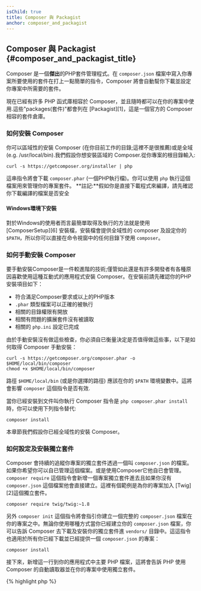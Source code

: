 ```yaml
---
isChild: true
title: Composer 與 Packagist 
anchor: composer_and_packagist
---
```


## Composer 與 Packagist {#composer_and_packagist_title}

Composer 是一個**傑出**的PHP套件管理程式。在 `composer.json` 檔案中寫入你專案所要使用的套件在打上一點簡單的指令，Composer 將會自動幫你下載並設定你專案中所需要的套件。

現在已經有許多 PHP 函式庫相容於 Composer，並且隨時都可以在你的專案中使用.這些"packages(套件)"都會列在 [Packagist][1]，這是一個官方的 Composer 相容的套件倉庫。

### 如何安裝 Composer

你可以區域性的安裝 Composer (在你目前工作的目錄;這裡不是很推薦)或是全域(e.g. /usr/local/bin).我們假設你想安裝區域的 Composer.從你專案的根目錄輸入:

    curl -s https://getcomposer.org/installer | php

這串指令將會下載 `composer.phar` (一個PHP執行檔)。你可以使用 `php` 執行這個檔案用來管理你的專案套件。
**註記:**假如你是直接下載程式來編譯，請先確認你下載編譯的檔案是否安全

#### Windows環境下安裝

對於Windows的使用者而言最簡單取得及執行的方法就是使用 [ComposerSetup][6] 安裝檔，安裝檔會提供全域性的 composer 及設定你的 `$PATH`，所以你可以直接在命令視窗中的任何目錄下使用 `composer`。

### 如何手動安裝 Composer

要手動安裝Composer是一件較進階的技術;僅管如此還是有許多開發者有各種原因喜歡使用這種互動式的應用程式安裝 Composer。在安裝前請先確認你的PHP安裝項目如下：

- 符合滿足Composer要求或以上的PHP版本
- `.phar` 類型檔案可以正確的被執行
- 相關的目錄權限有開放
- 相關有問題的擴展套件沒有被讀取
- 相關的 `php.ini` 設定已完成

由於手動安裝沒有做這些檢查，你必須自已衡量決定是否值得做這些事，以下是如何取得 Composer 手動安裝：

    curl -s https://getcomposer.org/composer.phar -o $HOME/local/bin/composer
    chmod +x $HOME/local/bin/composer

路徑 `$HOME/local/bin` (或是你選擇的路徑) 應該在你的 `$PATH` 環境變數中。這將會影響 `composer` 這個指令是否有效.

當你已經安裝到文件叫你執行 Composer 指令是 `php composer.phar install`時，你可以使用下列指令替代:

    composer install

本章節我們假設你已經全域性的安裝 Composer。

### 如何設定及安裝獨立套件

Composer 會持續的追縱你專案的獨立套件透過一個叫 `composer.json` 的檔案。 如果你希望你可以自已管理這個檔案。或是使用Composer它他自已會管理。`composer require` 這個指令會新增一個專案獨立套件進去且如果你沒有 `composer.json` 這個檔案他會直接建立。這裡有個範例是為你的專案加入 [Twig][2]這個獨立套件。

    composer require twig/twig:~1.8

另外 `composer init` 這個指令將會指引你建立一個完整的 `composer.json` 檔案在你的專案之中。無論你使用哪種方式當你已經建立你的 `composer.json` 檔案，你可以告訴 Composer 去下載及安裝你的獨立套件進 `vendors/` 目錄中。這這指令也適用於所有你已經下載並已經提供一個 `composer.json` 的專案：

    composer install

接下來，新增這一行到你的應用程式中主要 PHP 檔案，這將會告訴 PHP 使用 Composer 的自動讀取器並在你的專案中使用獨立套件。

{% highlight php %}
<?php
require 'vendor/autoload.php';
{% endhighlight %}

現在你可以使用你專案中的獨立套件且它們會自動完成讀取的動作。

### 更新獨立套件

Composer 會建立一個檔案叫 `composer.lock` 並存放每個套件實際下載的版本編號當你第一次執行 `php composer.phar install` 時。假如你要分享你的專案給其他開發者。當 `composer.lock` 這個檔案也在你分享的檔案之中的話。 當別的開發者執行 `php composer.phar install` 這個指令時他們將會得到與你相同一樣的版本套件。 當你要更新你的獨立套件時請執行 `php composer.phar update`。

這是最有用且當你需要靈活的定義你所需要的套件版本. 舉例來說一個版本定義為 ~1.8 時他的意思為任何比 1.8.0 新的版本，但小於 2.0.x-dev"。你也可以使用 `*` 這個符號在 `1.8.*` 之中。現在Composer在更新時將會升級你的獨立套件至最新符合你所限制的版本。

### 更新通知

要接收關於新版本的更新通知。你可以註冊 [VersionEye][3]，這是一個網頁服務可以監控你的 Github 及 BitBucket 帳號中的 `composer.json` 檔案並且當有新套件更新時會寄 email 給你。

### 確認你的獨立套件資安議題

[Security Advisories Checker][4] 是一個網頁服務及一個指令工具二者都會檢查你的 `composer.lock` 檔案且告訴你假如你需要更新任何獨立套件。

* [其他學習Composer相關資源][5]

[1]: http://packagist.org/
[2]: http://twig.sensiolabs.org
[3]: https://www.versioneye.com/
[4]: https://security.sensiolabs.org/
[5]: http://getcomposer.org/doc/00-intro.md
[6]: https://getcomposer.org/Composer-Setup.exe
